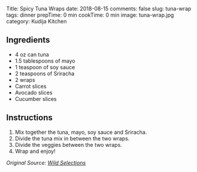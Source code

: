 Title: Spicy Tuna Wraps
date: 2018-08-15
comments: false
slug: tuna-wrap
tags: dinner
prepTime: 0 min
cookTime: 0 min
image: tuna-wrap.jpg
category: Kudija Kitchen


## Ingredients
- 4 oz can tuna
- 1.5 tablespoons of mayo
- 1 teaspoon of soy sauce
- 2 teaspoons of Sriracha
- 2 wraps
- Carrot slices
- Avocado slices
- Cucumber slices


## Instructions
1. Mix together the tuna, mayo, soy sauce and Sriracha. 
2. Divide the tuna mix in between the two wraps.
3. Divide the veggies between the two wraps. 
4. Wrap and enjoy!

*Original Source: [Wild Selections](http://wildselections.com/sustainable-recipes/spicy-tuna-wraps/)*
